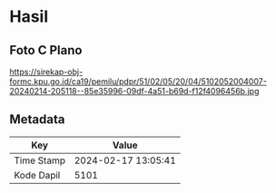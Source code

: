 # Hasil

## Foto C Plano

https://sirekap-obj-formc.kpu.go.id/ca19/pemilu/pdpr/51/02/05/20/04/5102052004007-20240214-205118--85e35996-09df-4a51-b69d-f12f4096456b.jpg


## Metadata

| Key        | Value               |
| ---------- | ------------------- |
| Time Stamp | 2024-02-17 13:05:41 |
| Kode Dapil | 5101                |



